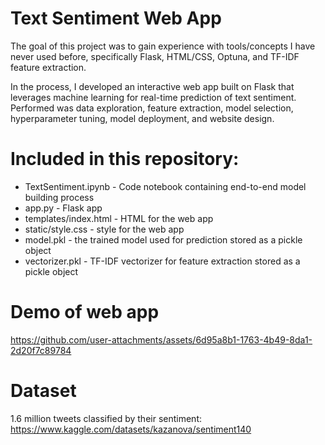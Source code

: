 # Text Sentiment Web App
 
The goal of this project was to gain experience with tools/concepts I have never used before, specifically Flask, HTML/CSS, Optuna, and TF-IDF feature extraction. 

In the process, I developed an interactive web app built on Flask that leverages machine learning for real-time prediction of text sentiment. Performed was data exploration, feature extraction, model selection, hyperparameter tuning, model deployment, and website design.

# Included in this repository:

+ TextSentiment.ipynb - Code notebook containing end-to-end model building process
+ app.py - Flask app
+ templates/index.html - HTML for the web app
+ static/style.css - style for the web app
+ model.pkl - the trained model used for prediction stored as a pickle object
+ vectorizer.pkl - TF-IDF vectorizer for feature extraction stored as a pickle object 

# Demo of web app
https://github.com/user-attachments/assets/6d95a8b1-1763-4b49-8da1-2d20f7c89784

# Dataset
1.6 million tweets classified by their sentiment:
https://www.kaggle.com/datasets/kazanova/sentiment140

